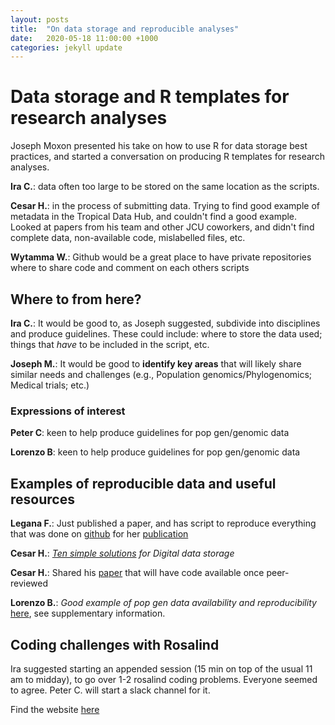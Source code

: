 ```yaml
---
layout: posts
title:  "On data storage and reproducible analyses"
date:   2020-05-18 11:00:00 +1000
categories: jekyll update
---
```


# Data storage and R templates for research analyses

Joseph Moxon presented his take on how to use R for data storage best practices,
and started a conversation on producing R templates for research analyses.

**Ira C.**: data often too large to be stored on the same location as the scripts.

**Cesar H.**: in the process of submitting data. Trying to find good example of metadata
in the Tropical Data Hub, and couldn't find a good example. Looked at papers from his team
and other JCU coworkers, and didn't find complete data, non-available code, mislabelled 
files, etc. 

**Wytamma W.**: Github would be a great place to have private repositories where to share 
code and comment on each others scripts

## Where to from here?

**Ira C.**: It would be good to, as Joseph suggested, subdivide into disciplines and 
produce guidelines. These could include: where to store the data used; things that _have_ to
be included in the script, etc. 

**Joseph M.**: It would be good to **identify key areas** that will likely share similar 
needs and challenges (e.g., Population genomics/Phylogenomics; Medical trials; etc.)

### Expressions of interest

**Peter C**: keen to help produce guidelines for pop gen/genomic data

**Lorenzo B**: keen to help produce guidelines for pop gen/genomic data

## Examples of reproducible data and useful resources

**Legana F.**: Just published a paper, and has script to reproduce everything that was 
done on [github](https://github.com/Legana/AMP_pub) for her [publication](https://academic.oup.com/bioinformatics/article-abstract/doi/10.1093/bioinformatics/btaa653/5873588)

**Cesar H.**: _[Ten simple solutions](https://journals.plos.org/ploscompbiol/article/related?id=10.1371/journal.pcbi.1005097) for Digital data storage_ 

**Cesar H.**: Shared his [paper](https://www.biorxiv.org/content/10.1101/2020.05.11.085803v1.full) that will have code available once peer-reviewed 

**Lorenzo B.**: _Good example of pop gen data availability and reproducibility_ [here](https://onlinelibrary.wiley.com/doi/full/10.1002/ece3.5012), see 
supplementary information.

## Coding challenges with **Rosalind**

Ira suggested starting an appended session (15 min on top of the usual 11 am to midday), to
 go over 1-2 rosalind coding problems. Everyone seemed to agree. Peter C. will start a slack 
 channel for it.

Find the website [here](http://rosalind.info/problems/locations/)
